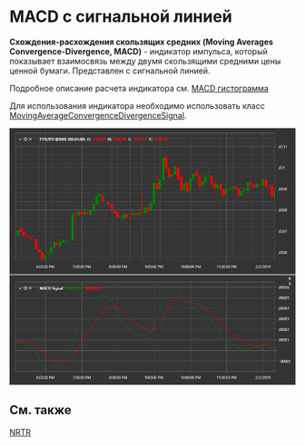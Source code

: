 # MACD с сигнальной линией

**Схождения\-расхождения скользящих средних (Moving Averages Convergence\-Divergence, MACD)** \- индикатор импульса, который показывает взаимосвязь между двумя скользящими средними цены ценной бумаги. Представлен с сигнальной линией. 

Подробное описание расчета индикатора см. [MACD гистограмма](macd_histogram.md)

Для использования индикатора необходимо использовать класс [MovingAverageConvergenceDivergenceSignal](xref:StockSharp.Algo.Indicators.MovingAverageConvergenceDivergenceSignal). 

![IndicatorMovingAverageConvergenceDivergenceSignal](../../../../images/indicatormovingaverageconvergencedivergencesignal.png)

## См. также

[NRTR](nrtr.md)
